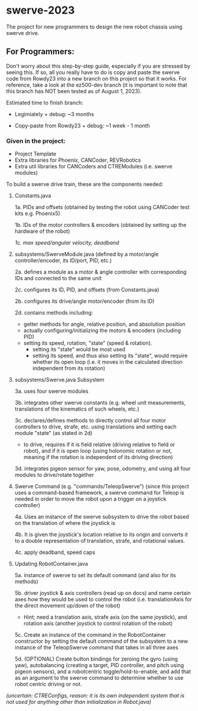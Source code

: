# swerve-2023
The project for new programmers to design the new robot chassis using swerve drive.


## For Programmers:
Don't worry about this step-by-step guide, especially if you are stressed by seeing this. If so, all you really have to do is copy and paste the swerve code from Rowdy23 into a new branch on this project so that it works. For reference, take a look at the ez500-dev branch (it is important to note that this branch has NOT been tested as of August 1, 2023).

Estimated time to finish branch:

  - Legimiately + debug: ~3 months

  - Copy-paste from Rowdy23 + debug: ~1 week - 1 month

### Given in the project:
  - Project Template
  - Extra libraries for Phoenix, CANCoder, REVRobotics
  - Extra util libraries for CANCoders and CTREModules (i.e. swerve modules)

To build a swerve drive train, these are the components needed:
  1. Constants.java

      1a. PIDs and offsets (obtained by testing the robot using CANCoder test kits e.g. Phoenix5)
  
      1b. IDs of the motor controllers & encoders (obtained by setting up the hardware of the robot)
  
      *1c. max speed/angular velocity, deadband*
    
  2. subsystems/SwerveModule.java (defined by a motor/angle controller/encoder, its ID/port, PID, etc.)
      
      2a. defines a module as a motor & angle controller with corresponding IDs and connected to the same unit
      
      2c. configures its ID, PID, and offsets (from Constants.java)
      
      2b. configures its drive/angle motor/encoder (from its ID)
      
      2d. contains methods including:
        - getter methods for angle, relative position, and absolution position
        - actually configuring/initializing the motors & encoders (including PID)
        - setting its speed, rotation, "state" (speed & rotation).
          - setting its "state" would be most used
          - setting its speed, and thus also setting its "state", would require whether its open loop (i.e. it moves in the calculated direction independent from its rotation)
  
  3. subsystems/Swerve.java Subsystem

      3a. uses four swerve modules
      
      3b. integrates other swerve constants (e.g. wheel unit measurements, translations of the kinematics of such wheels, etc.)
      
      3c. declares/defines methods to directly control all four motor controllers to drive, strafe, etc. using translations and setting each module "state" (as stated in 2d)
        - to drive, requires if it is field relative (driving relative to field or robot), and if it is open loop (using holonomic rotation or not, meaning if the rotation is independent of its driving direction)

       3d. integrates pigeon sensor for yaw, pose, odometry, and using all four modules to drive/rotate together
  4. Swerve Command (e.g. "commands/TeleopSwerve") (since this project uses a command-based framework, a swerve command for Teleop is needed in order to move the robot upon a trigger on a joystick controller)
      
      4a. Uses an instance of the swerve subsystem to drive the robot based on the translation of where the joystick is
      
      4b. It is given the joystick's location relative to its origin and converts it to a double representation of translation, strafe, and rotational values.
      
      4c. apply deadband, speed caps
  
  5. Updating RobotContainer.java
     
      5a. instance of swerve to set its default command (and also for its methods)
      
      5b. driver joystick & axis controllers (read up on docs) and name certain axes how they would be used to control the robot (i.e. translationAxis for the direct movement up/down of the robot)
        - Hint; need a translation axis, strafe axis (on the same joystick), and rotation axis (another joystick to control rotation of the robot)
      
      5c. Create an instance of the command in the RobotContainer constructor by setting the default command of the subsystem to a new instance of the TeleopSwerve command that takes in all three axes
      
      5d. (OPTIONAL) Create button bindings for zeroing the gyro (using yaw), autobalancing (creating a target, PID controller, and pitch using pigeon sensors), and a robotcentric toggle/hold-to-enable, and add that as an argument to the swerve command to determine whether to use robot centric driving or not.

  *(uncertain: CTREConfigs, reason: it is its own independent system that is not used for anything other than initialization in Robot.java)*
